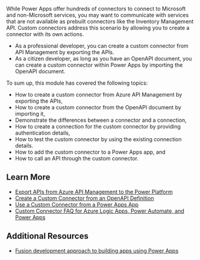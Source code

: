 While Power Apps offer hundreds of connectors to connect to Microsoft and non-Microsoft services, you may want to communicate with services that are not available as prebuilt connectors like the Inventory Management API. Custom connectors address this scenario by allowing you to create a connector with its own actions.

* As a professional developer, you can create a custom connector from API Management by exporting the APIs.
* As a citizen developer, as long as you have an OpenAPI document, you can create a custom connector within Power Apps by importing the OpenAPI document.

To sum up, this module has covered the following topics:

* How to create a custom connector from Azure API Management by exporting the APIs,
* How to create a custom connector from the OpenAPI document by importing it,
* Demonstrate the differences between a connector and a connection,
* How to create a connection for the custom connector by providing authentication details,
* How to test the custom connector by using the existing connection details.
* How to add the custom connector to a Power Apps app, and
* How to call an API through the custom connector.


## Learn More ##

* [Export APIs from Azure API Management to the Power Platform](https://docs.microsoft.com/azure/api-management/export-api-power-platform)
* [Create a Custom Connector from an OpenAPI Definition](https://docs.microsoft.com/connectors/custom-connectors/define-openapi-definition)
* [Use a Custom Connector from a Power Apps App](https://docs.microsoft.com/connectors/custom-connectors/use-custom-connector-powerapps)
* [Custom Connector FAQ for Azure Logic Apps, Power Automate, and Power Apps](https://docs.microsoft.com/connectors/custom-connectors/faq)


## Additional Resources ##

* [Fusion development approach to building apps using Power Apps](https://aka.ms/fusiondevbook)
